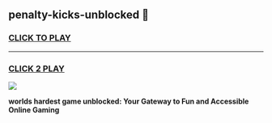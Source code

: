 
## penalty-kicks-unblocked 👋
<h3>
<a href="https://premium.freeplayer.one?title=penalty-kicks-unblocked&ref=14F">CLICK TO PLAY</a></h3>
<hr>

<h3>
<a href="https://premium.freeplayer.one?title=penalty-kicks-unblocked&ref=14F">CLICK 2 PLAY</a>
  
</h3>

<a href="https://premium.freeplayer.one?title=penalty-kicks-unblocked&ref=12F/"><img src="https://clearcache.store/games.png"></a>


**worlds hardest game unblocked: Your Gateway to Fun and Accessible Online Gaming**
